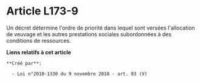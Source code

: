 # Article L173-9

Un décret détermine l'ordre de priorité dans lequel sont versées l'allocation de veuvage et les autres prestations sociales
subordonnées à des conditions de ressources.

**Liens relatifs à cet article**

	**Créé par**:

	  - Loi n°2010-1330 du 9 novembre 2010 - art. 93 (V)
